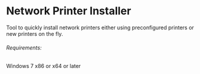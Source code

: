 # Network Printer Installer
Tool to quickly install network printers either using preconfigured printers or new printers on the fly.

###### Requirements:
Windows 7 x86 or x64 or later
